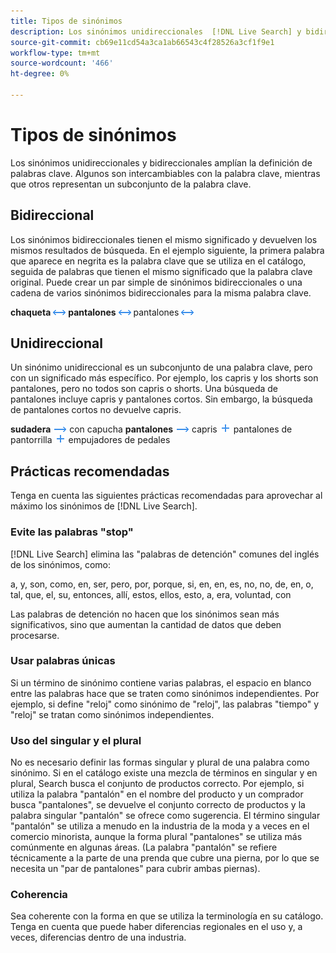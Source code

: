 ```yaml
---
title: Tipos de sinónimos
description: Los sinónimos unidireccionales  [!DNL Live Search] y bidireccionales amplían la definición de palabras clave.
source-git-commit: cb69e11cd54a3ca1ab66543c4f28526a3cf1f9e1
workflow-type: tm+mt
source-wordcount: '466'
ht-degree: 0%

---
```


# Tipos de sinónimos

Los sinónimos unidireccionales y bidireccionales amplían la definición de palabras clave. Algunos son intercambiables con la palabra clave, mientras que otros representan un subconjunto de la palabra clave.

## Bidireccional

Los sinónimos bidireccionales tienen el mismo significado y devuelven los mismos resultados de búsqueda. En el ejemplo siguiente, la primera palabra que aparece en negrita es la palabra clave que se utiliza en el catálogo, seguida de palabras que tienen el mismo significado que la palabra clave original. Puede crear un par simple de sinónimos bidireccionales o una cadena de varios sinónimos bidireccionales para la misma palabra clave.

**chaqueta** ![chaqueta de dos vías](assets/btn-two-way.png)
**pantalones** ![Selector bidireccional](assets/btn-two-way.png) pantalones ![Selector bidireccional](assets/btn-two-way.png)

## Unidireccional

Un sinónimo unidireccional es un subconjunto de una palabra clave, pero con un significado más específico. Por ejemplo, los capris y los shorts son pantalones, pero no todos son capris o shorts. Una búsqueda de pantalones incluye capris y pantalones cortos. Sin embargo, la búsqueda de pantalones cortos no devuelve capris.

**sudadera** ![selector unidireccional](assets/btn-one-way.png) con capucha
**pantalones** ![Selector unidireccional](assets/btn-one-way.png) capris ![Selector unidireccional múltiple](assets/btn-multiple-one-way.png) pantalones de pantorrilla ![Selector unidireccional múltiple](assets/btn-multiple-one-way.png) empujadores de pedales

## Prácticas recomendadas

Tenga en cuenta las siguientes prácticas recomendadas para aprovechar al máximo los sinónimos de [!DNL Live Search].

### Evite las palabras &quot;stop&quot;

[!DNL Live Search] elimina las &quot;palabras de detención&quot; comunes del inglés de los sinónimos, como:

a, y, son, como, en, ser, pero, por, porque, si, en, en, es, no, no, de, en, o, tal, que, el, su, entonces, allí, estos, ellos, esto, a, era, voluntad, con

Las palabras de detención no hacen que los sinónimos sean más significativos, sino que aumentan la cantidad de datos que deben procesarse.

### Usar palabras únicas

Si un término de sinónimo contiene varias palabras, el espacio en blanco entre las palabras hace que se traten como sinónimos independientes. Por ejemplo, si define &quot;reloj&quot; como sinónimo de &quot;reloj&quot;, las palabras &quot;tiempo&quot; y &quot;reloj&quot; se tratan como sinónimos independientes.

### Uso del singular y el plural

No es necesario definir las formas singular y plural de una palabra como sinónimo. Si en el catálogo existe una mezcla de términos en singular y en plural, Search busca el conjunto de productos correcto. Por ejemplo, si utiliza la palabra &quot;pantalón&quot; en el nombre del producto y un comprador busca &quot;pantalones&quot;, se devuelve el conjunto correcto de productos y la palabra singular &quot;pantalón&quot; se ofrece como sugerencia. El término singular &quot;pantalón&quot; se utiliza a menudo en la industria de la moda y a veces en el comercio minorista, aunque la forma plural &quot;pantalones&quot; se utiliza más comúnmente en algunas áreas. (La palabra &quot;pantalón&quot; se refiere técnicamente a la parte de una prenda que cubre una pierna, por lo que se necesita un &quot;par de pantalones&quot; para cubrir ambas piernas).

### Coherencia

Sea coherente con la forma en que se utiliza la terminología en su catálogo. Tenga en cuenta que puede haber diferencias regionales en el uso y, a veces, diferencias dentro de una industria.
